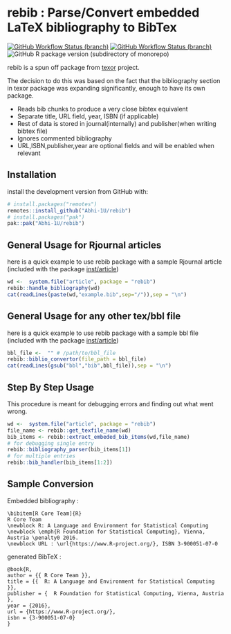 
<!-- README.md is generated from README.Rmd. Please edit that file -->

# rebib : Parse/Convert embedded LaTeX bibliography to BibTex

<!-- badges: start -->

[![GitHub Workflow Status
(branch)](https://img.shields.io/github/workflow/status/Abhi-1U/rebib/pkgdown/master?label=pkgdown&style=for-the-badge)](https://github.com/Abhi-1U/rebib/actions/workflows/pkg_down.yaml)
[![GitHub Workflow Status
(branch)](https://img.shields.io/github/workflow/status/Abhi-1U/rebib/pkgdown/master?label=R-CMD-CHECK&style=for-the-badge)](https://github.com/Abhi-1U/rebib/actions/workflows/pkg_down.yaml)
![GitHub R package version (subdirectory of
monorepo)](https://img.shields.io/github/r-package/v/Abhi-1U/rebib?filename=DESCRIPTION&label=rebib&style=for-the-badge)
<!-- badges: end -->

rebib is a spun off package from
[texor](https://github.com/Abhi-1U/texor) project.

The decision to do this was based on the fact that the bibliography
section in texor package was expanding significantly, enough to have its
own package.

-   Reads bib chunks to produce a very close bibtex equivalent
-   Separate title, URL field, year, ISBN (if applicable)
-   Rest of data is stored in journal(internally) and publisher(when
    writing bibtex file)
-   Ignores commented bibliography
-   URL,ISBN,publisher,year are optional fields and will be enabled when
    relevant

## Installation

install the development version from GitHub with:

``` r
# install.packages("remotes")
remotes::install_github("Abhi-1U/rebib")
# install.packages("pak")
pak::pak("Abhi-1U/rebib")
```

## General Usage for Rjournal articles

here is a quick example to use rebib package with a sample Rjournal
article (included with the package
[inst/article](https://github.com/Abhi-1U/rebib/tree/master/inst/article))

``` r
wd <-  system.file("article", package = "rebib")
rebib::handle_bibliography(wd)
cat(readLines(paste(wd,"example.bib",sep="/")),sep = "\n")
```

## General Usage for any other tex/bbl file

here is a quick example to use rebib package with a sample bbl file
(included with the package
[inst/article](https://github.com/Abhi-1U/rebib/tree/master/inst/article))

``` r
bbl_file <-  "" # /path/to/bbl_file
rebib::biblio_convertor(file_path = bbl_file)
cat(readLines(gsub("bbl","bib",bbl_file)),sep = "\n")
```

## Step By Step Usage

This procedure is meant for debugging errors and finding out what went
wrong.

``` r
wd <-  system.file("article", package = "rebib")
file_name <- rebib::get_texfile_name(wd)
bib_items <- rebib::extract_embeded_bib_items(wd,file_name)
# for debugging single entry
rebib::bibliography_parser(bib_items[1])
# for multiple entries
rebib::bib_handler(bib_items[1:2])
```

## Sample Conversion

Embedded bibliography :

    \bibitem[R Core Team]{R}
    R Core Team
    \newblock R: A Language and Environment for Statistical Computing
    \newblock \emph{R Foundation for Statistical Computing}, Vienna, Austria \penalty0 2016.
    \newblock URL : \url{https://www.R-project.org/}, ISBN 3-900051-07-0

generated BibTeX :

    @book{R,
    author = {{ R Core Team }},
    title = {{  R: A Language and Environment for Statistical Computing }},
    publisher = {  R Foundation for Statistical Computing, Vienna, Austria },
    year = {2016},
    url = {https://www.R-project.org/},
    isbn = {3-900051-07-0}
    }
